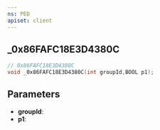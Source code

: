 ```yaml
---
ns: PED
apiset: client
---
```

## _0x86FAFC18E3D4380C

```c
// 0x86FAFC18E3D4380C
void _0x86FAFC18E3D4380C(int groupId,BOOL p1);
```


## Parameters
* **groupId**:
* **p1**: